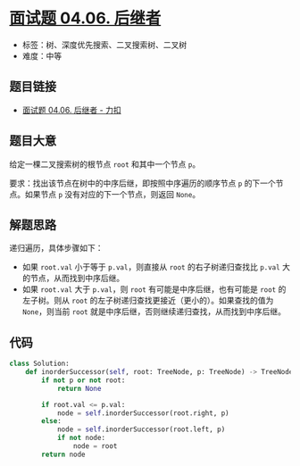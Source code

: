 # [面试题 04.06. 后继者](https://leetcode.cn/problems/successor-lcci/)

- 标签：树、深度优先搜索、二叉搜索树、二叉树
- 难度：中等

## 题目链接

- [面试题 04.06. 后继者 - 力扣](https://leetcode.cn/problems/successor-lcci/)

## 题目大意

给定一棵二叉搜索树的根节点 `root` 和其中一个节点 `p`。

要求：找出该节点在树中的中序后继，即按照中序遍历的顺序节点 `p` 的下一个节点。如果节点 `p` 没有对应的下一个节点，则返回 `None`。

## 解题思路

递归遍历，具体步骤如下：

- 如果 `root.val` 小于等于 `p.val`，则直接从 `root` 的右子树递归查找比 `p.val` 大的节点，从而找到中序后继。
- 如果 `root.val` 大于 `p.val`，则 `root` 有可能是中序后继，也有可能是 `root` 的左子树。则从 `root` 的左子树递归查找更接近（更小的）。如果查找的值为 `None`，则当前 `root` 就是中序后继，否则继续递归查找，从而找到中序后继。

## 代码

```python
class Solution:
    def inorderSuccessor(self, root: TreeNode, p: TreeNode) -> TreeNode:
        if not p or not root:
            return None

        if root.val <= p.val:
            node = self.inorderSuccessor(root.right, p)
        else:
            node = self.inorderSuccessor(root.left, p)
            if not node:
                node = root
        return node
```


